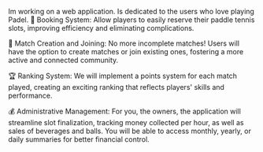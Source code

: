 Im working on a web application. Is dedicated to the users who love playing Padel.
📅 Booking System: Allow players to easily reserve their paddle tennis slots, improving efficiency and eliminating complications.

🎾 Match Creation and Joining: No more incomplete matches! Users will have the option to create matches or join existing ones, fostering a more active and connected community.

🏆 Ranking System: We will implement a points system for each match played, creating an exciting ranking that reflects players' skills and performance.

💰 Administrative Management: For you, the owners, the application will streamline slot finalization, tracking money collected per hour, as well as sales of beverages and balls. You will be able to access monthly, yearly, or daily summaries for better financial control.
